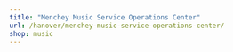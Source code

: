 ```yaml
---
title: "Menchey Music Service Operations Center"
url: /hanover/menchey-music-service-operations-center/
shop: music
---
```

